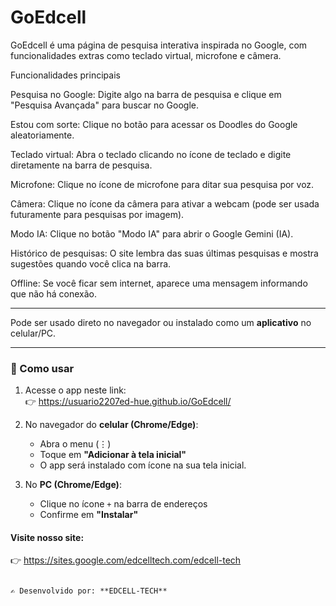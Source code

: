 # GoEdcell

GoEdcell é uma página de pesquisa interativa inspirada no Google, com funcionalidades extras como teclado virtual, microfone e câmera.

Funcionalidades principais

Pesquisa no Google: Digite algo na barra de pesquisa e clique em "Pesquisa Avançada" para buscar no Google.

Estou com sorte: Clique no botão para acessar os Doodles do Google aleatoriamente.

Teclado virtual: Abra o teclado clicando no ícone de teclado e digite diretamente na barra de pesquisa.

Microfone: Clique no ícone de microfone para ditar sua pesquisa por voz.

Câmera: Clique no ícone da câmera para ativar a webcam (pode ser usada futuramente para pesquisas por imagem).

Modo IA: Clique no botão "Modo IA" para abrir o Google Gemini (IA).

Histórico de pesquisas: O site lembra das suas últimas pesquisas e mostra sugestões quando você clica na barra.

Offline: Se você ficar sem internet, aparece uma mensagem informando que não há conexão.

---

Pode ser usado direto no navegador ou instalado como um **aplicativo** no celular/PC.

---

### 🚀 Como usar
1. Acesse o app neste link:  
   👉 https://usuario2207ed-hue.github.io/GoEdcell/ 

2. No navegador do **celular (Chrome/Edge)**:  
   - Abra o menu (⋮)  
   - Toque em **"Adicionar à tela inicial"**  
   - O app será instalado com ícone na sua tela inicial.  

3. No **PC (Chrome/Edge)**:  
   - Clique no ícone `+` na barra de endereços  
   - Confirme em **"Instalar"**  

#### Visite nosso site: 

   👉 https://sites.google.com/edcelltech.com/edcell-tech

```

✍️ Desenvolvido por: **EDCELL-TECH**
